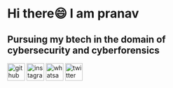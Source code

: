 # Hi there😄  I am pranav 


## Pursuing my btech in the domain of cybersecurity and cyberforensics 

[<img src='https://cdn.jsdelivr.net/npm/simple-icons@3.0.1/icons/github.svg' alt='github' height='40'>](https://github.com/i-am-pranav)  [<img src='https://cdn.jsdelivr.net/npm/simple-icons@3.0.1/icons/instagram.svg' alt='instagram' height='40'>](https://www.instagram.com/pranav_s.r_/) [<img src='https://cdn.jsdelivr.net/npm/simple-icons@3.0.1/icons/whatsapp.svg' alt='whatsapp' height='40'>](7907190313)  [<img src='https://cdn.jsdelivr.net/npm/simple-icons@3.0.1/icons/twitter.svg' alt='twitter' height='40'>](https://twitter.com/pranav_s_r_)  
